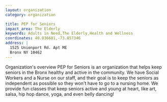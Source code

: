 ```yaml
---
layout: organization
category: organization

title: PEP for Seniors
impact_area: The Elderly
keywords: Adults in Need,The Elderly,Health and Wellness
coordinates: 40.836681,-73.857346
address: |
  1525 Unionport Rd. Apt ME
  Bronx NY 10462
---
```

Organization's overview
PEP for Seniors is an organization that helps keep seniors in the Bronx healthy and active in the community. We have Social Workers and a Nurse on our staff, and their goal is to keep the seniors as independent as possible so they won't have to go to a nursing home. We provide fun classes that keep seniors active and young at heart, like art, salsa, hip hop dance, yoga, and even belly dancing!
